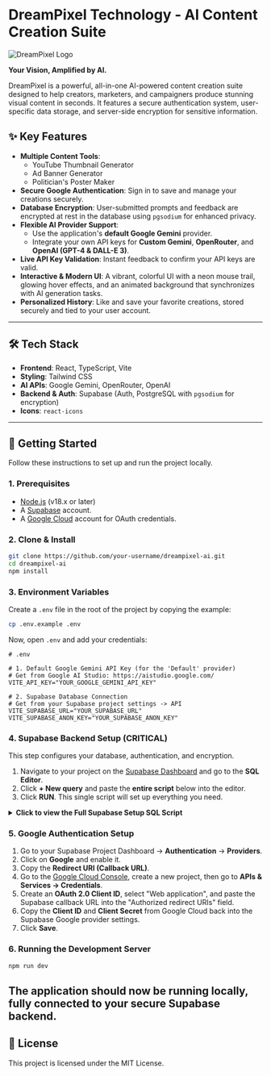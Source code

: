 # DreamPixel Technology - AI Content Creation Suite

![DreamPixel Logo](https://ai.dreampixeltechnology.in/logo.svg)

**Your Vision, Amplified by AI.**

DreamPixel is a powerful, all-in-one AI-powered content creation suite designed to help creators, marketers, and campaigners produce stunning visual content in seconds. It features a secure authentication system, user-specific data storage, and server-side encryption for sensitive information.

## ✨ Key Features

-   **Multiple Content Tools**:
    -   YouTube Thumbnail Generator
    -   Ad Banner Generator
    -   Politician's Poster Maker
-   **Secure Google Authentication**: Sign in to save and manage your creations securely.
-   **Database Encryption**: User-submitted prompts and feedback are encrypted at rest in the database using `pgsodium` for enhanced privacy.
-   **Flexible AI Provider Support**:
    -   Use the application's **default Google Gemini** provider.
    -   Integrate your own API keys for **Custom Gemini**, **OpenRouter**, and **OpenAI (GPT-4 & DALL-E 3)**.
-   **Live API Key Validation**: Instant feedback to confirm your API keys are valid.
-   **Interactive & Modern UI**: A vibrant, colorful UI with a neon mouse trail, glowing hover effects, and an animated background that synchronizes with AI generation tasks.
-   **Personalized History**: Like and save your favorite creations, stored securely and tied to your user account.

---

## 🛠️ Tech Stack

-   **Frontend**: React, TypeScript, Vite
-   **Styling**: Tailwind CSS
-   **AI APIs**: Google Gemini, OpenRouter, OpenAI
-   **Backend & Auth**: Supabase (Auth, PostgreSQL with `pgsodium` for encryption)
-   **Icons**: `react-icons`

---

## 🚀 Getting Started

Follow these instructions to set up and run the project locally.

### 1. Prerequisites

-   [Node.js](https://nodejs.org/) (v18.x or later)
-   A [Supabase](https://supabase.com/) account.
-   A [Google Cloud](https://console.cloud.google.com/) account for OAuth credentials.

### 2. Clone & Install

```bash
git clone https://github.com/your-username/dreampixel-ai.git
cd dreampixel-ai
npm install
```

### 3. Environment Variables

Create a `.env` file in the root of the project by copying the example:
```bash
cp .env.example .env
```
Now, open `.env` and add your credentials:

```env
# .env

# 1. Default Google Gemini API Key (for the 'Default' provider)
# Get from Google AI Studio: https://aistudio.google.com/
VITE_API_KEY="YOUR_GOOGLE_GEMINI_API_KEY"

# 2. Supabase Database Connection
# Get from your Supabase project settings -> API
VITE_SUPABASE_URL="YOUR_SUPABASE_URL"
VITE_SUPABASE_ANON_KEY="YOUR_SUPABASE_ANON_KEY"
```

### 4. Supabase Backend Setup (CRITICAL)

This step configures your database, authentication, and encryption.

1.  Navigate to your project on the [Supabase Dashboard](https://supabase.com/dashboard) and go to the **SQL Editor**.
2.  Click **+ New query** and paste the **entire script** below into the editor.
3.  Click **RUN**. This single script will set up everything you need.

<details>
<summary><strong>Click to view the Full Supabase Setup SQL Script</strong></summary>

```sql
/******************************************************************************
*  DREAMPIXEL TECHNOLOGY - SUPABASE DATABASE & ENCRYPTION SETUP SCRIPT
*
*  This script will:
*  1. Enable the required 'pgsodium' extension for encryption.
*  2. Create a secure vault for and store a new encryption key.
*  3. Create all required tables: `profiles`, `creations`, `feedback`,
*     and job logging tables.
*  4. Set up a trigger to automatically create a user profile on sign-up.
*  5. Create PostgreSQL functions (RPCs) to handle secure, server-side
*     encryption and decryption of user data.
*  6. Enable and configure Row Level Security (RLS) to ensure users can
*     only access their own data.
******************************************************************************/

-- Step 1: Enable the pgsodium extension for encryption
-- This only needs to be run once per database.
CREATE EXTENSION IF NOT EXISTS pgsodium WITH SCHEMA pgsodium;


-- Step 2: Create a secret key in the pgsodium vault
-- This key is used to encrypt and decrypt data. It is stored securely
-- and is not directly accessible. We associate it with a key_id for reference.
DO $$
BEGIN
  IF NOT EXISTS (SELECT 1 FROM pgsodium.key WHERE name = 'dreampixel_user_data_key') THEN
    PERFORM pgsodium.create_key(
        name := 'dreampixel_user_data_key',
        key_type := 'aead-det'
    );
  END IF;
END $$;


-- Step 3: Create the core application tables
-- Profile table stores public user data and is linked to Supabase's auth system.
CREATE TABLE IF NOT EXISTS public.profiles (
  id UUID PRIMARY KEY REFERENCES auth.users(id) ON DELETE CASCADE,
  full_name TEXT,
  avatar_url TEXT
);
COMMENT ON TABLE public.profiles IS 'Stores public profile information for each user.';

-- Creations table stores user-generated content.
-- The 'prompt' will be encrypted.
CREATE TABLE IF NOT EXISTS public.creations (
  id UUID PRIMARY KEY DEFAULT gen_random_uuid(),
  user_id UUID REFERENCES public.profiles(id) ON DELETE CASCADE,
  prompt BYTEA, -- Storing encrypted data as bytes
  image_url TEXT NOT NULL,
  created_at TIMESTAMPTZ DEFAULT now() NOT NULL
);
COMMENT ON TABLE public.creations IS 'Stores liked creations with encrypted prompts.';

-- Feedback table stores user feedback.
-- The 'content' will be encrypted.
CREATE TABLE IF NOT EXISTS public.feedback (
  id UUID PRIMARY KEY DEFAULT gen_random_uuid(),
  user_id UUID REFERENCES public.profiles(id) ON DELETE CASCADE,
  content BYTEA, -- Storing encrypted data as bytes
  created_at TIMESTAMPTZ DEFAULT now() NOT NULL
);
COMMENT ON TABLE public.feedback IS 'Collects user feedback with encrypted content.';

-- Job Logging tables to store user inputs for generation tasks
CREATE TABLE IF NOT EXISTS public.thumbnail_generation_jobs (
  id UUID PRIMARY KEY DEFAULT gen_random_uuid(),
  user_id UUID REFERENCES public.profiles(id) ON DELETE CASCADE,
  created_at TIMESTAMPTZ DEFAULT now() NOT NULL,
  description TEXT,
  thumbnail_text TEXT,
  brand_details TEXT,
  style_id TEXT,
  aspect_ratio TEXT,
  headshot_filenames TEXT[]
);
COMMENT ON TABLE public.thumbnail_generation_jobs IS 'Logs all input parameters for a thumbnail generation job.';

CREATE TABLE IF NOT EXISTS public.political_poster_jobs (
  id UUID PRIMARY KEY DEFAULT gen_random_uuid(),
  user_id UUID REFERENCES public.profiles(id) ON DELETE CASCADE,
  created_at TIMESTAMPTZ DEFAULT now() NOT NULL,
  party_id TEXT,
  event_theme TEXT,
  custom_text TEXT,
  style_id TEXT,
  aspect_ratio TEXT,
  headshot_filename TEXT
);
COMMENT ON TABLE public.political_poster_jobs IS 'Logs all input parameters for a political poster job.';

CREATE TABLE IF NOT EXISTS public.ad_banner_jobs (
  id UUID PRIMARY KEY DEFAULT gen_random_uuid(),
  user_id UUID REFERENCES public.profiles(id) ON DELETE CASCADE,
  created_at TIMESTAMPTZ DEFAULT now() NOT NULL,
  product_description TEXT,
  headline TEXT,
  brand_details TEXT,
  style_id TEXT,
  aspect_ratio TEXT,
  product_image_filename TEXT,
  model_headshot_filename TEXT
);
COMMENT ON TABLE public.ad_banner_jobs IS 'Logs all input parameters for an ad banner job.';


-- Step 4: Automate profile creation for new users
-- This function and trigger automatically create a public profile when a user signs up.
CREATE OR REPLACE FUNCTION public.handle_new_user()
RETURNS TRIGGER AS $$
BEGIN
  INSERT INTO public.profiles (id, full_name, avatar_url)
  VALUES (new.id, new.raw_user_meta_data->>'full_name', new.raw_user_meta_data->>'avatar_url');
  RETURN new;
END;
$$ LANGUAGE plpgsql SECURITY DEFINER;

DROP TRIGGER IF EXISTS on_auth_user_created ON auth.users;
CREATE TRIGGER on_auth_user_created
  AFTER INSERT ON auth.users
  FOR EACH ROW EXECUTE PROCEDURE public.handle_new_user();


-- Step 5: Create Server-Side Functions (RPC) for Secure Data Handling
-- These functions handle encryption/decryption on the server, so the key is never exposed.

-- Get the ID of our encryption key
CREATE OR REPLACE FUNCTION get_key_id()
RETURNS UUID AS $$
DECLARE
  key_id UUID;
BEGIN
  SELECT id INTO key_id FROM pgsodium.key WHERE name = 'dreampixel_user_data_key' LIMIT 1;
  RETURN key_id;
END;
$$ LANGUAGE plpgsql;

-- Function to create an encrypted creation
CREATE OR REPLACE FUNCTION create_encrypted_creation(p_prompt TEXT, p_image_url TEXT, p_user_id UUID)
RETURNS void AS $$
BEGIN
  INSERT INTO public.creations (prompt, image_url, user_id)
  VALUES (
    pgsodium.crypto_aead_det_encrypt(
      convert_to(p_prompt, 'utf8'),
      '{}'::JSONB,
      get_key_id()
    ),
    p_image_url,
    p_user_id
  );
END;
$$ LANGUAGE plpgsql;

-- Function to get and decrypt a user's creations
CREATE OR REPLACE FUNCTION get_decrypted_creations(p_user_id UUID)
RETURNS TABLE(id UUID, prompt TEXT, image_url TEXT, created_at TIMESTAMPTZ) AS $$
BEGIN
  RETURN QUERY
  SELECT
    c.id,
    convert_from(
      pgsodium.crypto_aead_det_decrypt(
        c.prompt,
        '{}'::JSONB,
        get_key_id()
      ),
      'utf8'
    ) AS prompt,
    c.image_url,
    c.created_at
  FROM
    public.creations c
  WHERE
    c.user_id = p_user_id
  ORDER BY
    c.created_at DESC;
END;
$$ LANGUAGE plpgsql;

-- Function to submit encrypted feedback
CREATE OR REPLACE FUNCTION submit_encrypted_feedback(p_content TEXT, p_user_id UUID)
RETURNS void AS $$
BEGIN
  INSERT INTO public.feedback (content, user_id)
  VALUES (
    pgsodium.crypto_aead_det_encrypt(
      convert_to(p_content, 'utf8'),
      '{}'::JSONB,
      get_key_id()
    ),
    p_user_id
  );
END;
$$ LANGUAGE plpgsql;


-- Step 6: Enable Row Level Security (RLS) on all tables
ALTER TABLE public.profiles ENABLE ROW LEVEL SECURITY;
ALTER TABLE public.creations ENABLE ROW LEVEL SECURITY;
ALTER TABLE public.feedback ENABLE ROW LEVEL SECURITY;
ALTER TABLE public.thumbnail_generation_jobs ENABLE ROW LEVEL SECURITY;
ALTER TABLE public.political_poster_jobs ENABLE ROW LEVEL SECURITY;
ALTER TABLE public.ad_banner_jobs ENABLE ROW LEVEL SECURITY;


-- Step 7: Create Security Policies to protect user data
DROP POLICY IF EXISTS "Users can view their own profile." ON public.profiles;
CREATE POLICY "Users can view their own profile."
  ON public.profiles FOR SELECT
  USING (auth.uid() = id);

DROP POLICY IF EXISTS "Users can manage their own creations." ON public.creations;
CREATE POLICY "Users can manage their own creations."
  ON public.creations FOR ALL
  USING (auth.uid() = user_id);

DROP POLICY IF EXISTS "Users can insert their own feedback." ON public.feedback;
CREATE POLICY "Users can insert their own feedback."
  ON public.feedback FOR INSERT
  WITH CHECK (auth.uid() = user_id OR p_user_id IS NULL);

DROP POLICY IF EXISTS "Users can manage their own thumbnail jobs." ON public.thumbnail_generation_jobs;
CREATE POLICY "Users can manage their own thumbnail jobs."
  ON public.thumbnail_generation_jobs FOR ALL
  USING (auth.uid() = user_id);

DROP POLICY IF EXISTS "Users can manage their own political poster jobs." ON public.political_poster_jobs;
CREATE POLICY "Users can manage their own political poster jobs."
  ON public.political_poster_jobs FOR ALL
  USING (auth.uid() = user_id);
  
DROP POLICY IF EXISTS "Users can manage their own ad banner jobs." ON public.ad_banner_jobs;
CREATE POLICY "Users can manage their own ad banner jobs."
  ON public.ad_banner_jobs FOR ALL
  USING (auth.uid() = user_id);

-- Make RPCs invokable by users
GRANT EXECUTE ON FUNCTION public.create_encrypted_creation(TEXT, TEXT, UUID) TO authenticated;
GRANT EXECUTE ON FUNCTION public.get_decrypted_creations(UUID) TO authenticated;
-- Allow both logged-in and anonymous users to submit feedback
GRANT EXECUTE ON FUNCTION public.submit_encrypted_feedback(TEXT, UUID) TO authenticated, anon;

```
</details>

### 5. Google Authentication Setup

1.  Go to your Supabase Project Dashboard -> **Authentication** -> **Providers**.
2.  Click on **Google** and enable it.
3.  Copy the **Redirect URI (Callback URL)**.
4.  Go to the [Google Cloud Console](https://console.cloud.google.com/), create a new project, then go to **APIs & Services -> Credentials**.
5.  Create an **OAuth 2.0 Client ID**, select "Web application", and paste the Supabase callback URL into the "Authorized redirect URIs" field.
6.  Copy the **Client ID** and **Client Secret** from Google Cloud back into the Supabase Google provider settings.
7.  Click **Save**.

### 6. Running the Development Server

```bash
npm run dev
```

The application should now be running locally, fully connected to your secure Supabase backend.
---
## 📄 License

This project is licensed under the MIT License.